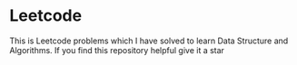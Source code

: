 # Leetcode
 This is Leetcode problems which I have solved to learn Data Structure and Algorithms. If you find this repository helpful give it a star
